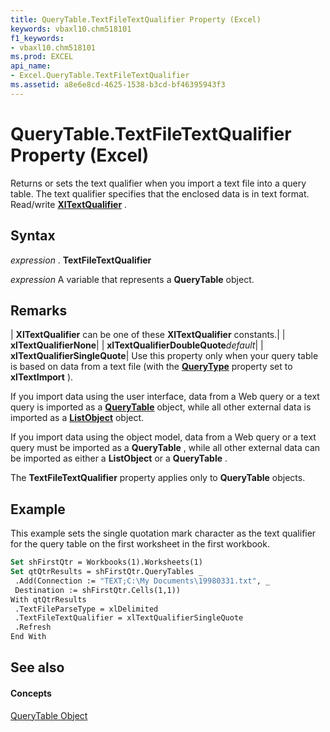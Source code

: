 ```yaml
---
title: QueryTable.TextFileTextQualifier Property (Excel)
keywords: vbaxl10.chm518101
f1_keywords:
- vbaxl10.chm518101
ms.prod: EXCEL
api_name:
- Excel.QueryTable.TextFileTextQualifier
ms.assetid: a8e6e8cd-4625-1538-b3cd-bf46395943f3
---
```



# QueryTable.TextFileTextQualifier Property (Excel)

Returns or sets the text qualifier when you import a text file into a query table. The text qualifier specifies that the enclosed data is in text format. Read/write  **[XlTextQualifier](xltextqualifier-enumeration-excel.md)** .


## Syntax

 _expression_ . **TextFileTextQualifier**

 _expression_ A variable that represents a **QueryTable** object.


## Remarks



| **XlTextQualifier** can be one of these **XlTextQualifier** constants.|
| **xlTextQualifierNone**|
| **xlTextQualifierDoubleQuote**_default_|
| **xlTextQualifierSingleQuote**|
Use this property only when your query table is based on data from a text file (with the  **[QueryType](querytable-querytype-property-excel.md)** property set to **xlTextImport** ).

If you import data using the user interface, data from a Web query or a text query is imported as a  **[QueryTable](querytable-object-excel.md)** object, while all other external data is imported as a **[ListObject](listobject-object-excel.md)** object.

If you import data using the object model, data from a Web query or a text query must be imported as a  **QueryTable** , while all other external data can be imported as either a **ListObject** or a **QueryTable** .

The  **TextFileTextQualifier** property applies only to **QueryTable** objects.


## Example

This example sets the single quotation mark character as the text qualifier for the query table on the first worksheet in the first workbook.


```vb
Set shFirstQtr = Workbooks(1).Worksheets(1) 
Set qtQtrResults = shFirstQtr.QueryTables _ 
 .Add(Connection := "TEXT;C:\My Documents\19980331.txt", _ 
 Destination := shFirstQtr.Cells(1,1)) 
With qtQtrResults 
 .TextFileParseType = xlDelimited 
 .TextFileTextQualifier = xlTextQualifierSingleQuote 
 .Refresh 
End With
```


## See also


#### Concepts


[QueryTable Object](querytable-object-excel.md)

